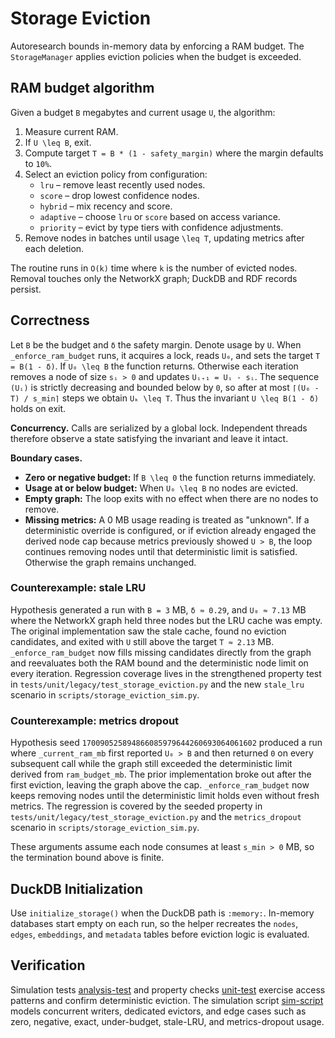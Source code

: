 # Storage Eviction

Autoresearch bounds in-memory data by enforcing a RAM budget. The
`StorageManager` applies eviction policies when the budget is exceeded.

## RAM budget algorithm

Given a budget `B` megabytes and current usage `U`, the algorithm:

1. Measure current RAM.
2. If `U \leq B`, exit.
3. Compute target `T = B * (1 - safety_margin)` where the margin defaults
   to `10%`.
4. Select an eviction policy from configuration:
   - `lru` – remove least recently used nodes.
   - `score` – drop lowest confidence nodes.
   - `hybrid` – mix recency and score.
   - `adaptive` – choose `lru` or `score` based on access variance.
   - `priority` – evict by type tiers with confidence adjustments.
5. Remove nodes in batches until usage `\leq T`, updating metrics after
   each deletion.

The routine runs in `O(k)` time where `k` is the number of evicted nodes.
Removal touches only the NetworkX graph; DuckDB and RDF records persist.

## Correctness

Let `B` be the budget and `δ` the safety margin. Denote usage by `U`. When
`_enforce_ram_budget` runs, it acquires a lock, reads `U₀`, and sets the
target `T = B(1 - δ)`. If `U₀ \leq B` the function returns. Otherwise each
iteration removes a node of size `sᵢ > 0` and updates
`Uᵢ₊₁ = Uᵢ - sᵢ`. The sequence `(Uᵢ)` is strictly decreasing and bounded
below by `0`, so after at most `⌈(U₀ - T) / s_min⌉` steps we obtain
`Uₖ \leq T`. Thus the invariant `U \leq B(1 - δ)` holds on exit.

**Concurrency.** Calls are serialized by a global lock. Independent threads
therefore observe a state satisfying the invariant and leave it intact.

**Boundary cases.**

- **Zero or negative budget:** If `B \leq 0` the function returns immediately.
- **Usage at or below budget:** When `U₀ \leq B` no nodes are evicted.
- **Empty graph:** The loop exits with no effect when there are no nodes to
  remove.
- **Missing metrics:** A 0 MB usage reading is treated as "unknown". If a
  deterministic override is configured, or if eviction already engaged the
  derived node cap because metrics previously showed `U > B`, the loop
  continues removing nodes until that deterministic limit is satisfied.
  Otherwise the graph remains unchanged.

### Counterexample: stale LRU

Hypothesis generated a run with `B = 3` MB, `δ ≈ 0.29`, and `U₀ ≈ 7.13` MB where
the NetworkX graph held three nodes but the LRU cache was empty. The original
implementation saw the stale cache, found no eviction candidates, and exited
with `U` still above the target `T ≈ 2.13` MB. `_enforce_ram_budget` now fills
missing candidates directly from the graph and reevaluates both the RAM bound
and the deterministic node limit on every iteration. Regression coverage lives
in the strengthened property test in
`tests/unit/legacy/test_storage_eviction.py` and the new `stale_lru` scenario in
`scripts/storage_eviction_sim.py`.

### Counterexample: metrics dropout

Hypothesis seed `170090525894866085979644260693064061602` produced a run where
`_current_ram_mb` first reported `U₀ > B` and then returned `0` on every
subsequent call while the graph still exceeded the deterministic limit derived
from `ram_budget_mb`. The prior implementation broke out after the first
eviction, leaving the graph above the cap. `_enforce_ram_budget` now keeps
removing nodes until the deterministic limit holds even without fresh metrics.
The regression is covered by the seeded property in
`tests/unit/legacy/test_storage_eviction.py` and the `metrics_dropout` scenario in
`scripts/storage_eviction_sim.py`.

These arguments assume each node consumes at least `s_min > 0` MB, so the
termination bound above is finite.

## DuckDB Initialization

Use `initialize_storage()` when the DuckDB path is `:memory:`. In-memory
databases start empty on each run, so the helper recreates the `nodes`,
`edges`, `embeddings`, and `metadata` tables before eviction logic is
evaluated.

## Verification

Simulation tests [analysis-test]
and property checks [unit-test]
exercise access patterns and confirm deterministic eviction. The
simulation script [sim-script] models concurrent writers, dedicated
evictors, and edge cases such as zero, negative, exact, under-budget,
stale-LRU, and metrics-dropout usage.

[analysis-test]: ../../tests/analysis/test_storage_eviction.py
[unit-test]: ../../tests/unit/legacy/test_storage_eviction.py
[sim-script]: ../../scripts/storage_eviction_sim.py
